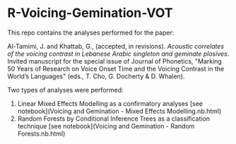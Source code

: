 # R-Voicing-Gemination-VOT

This repo contains the analyses performed for the paper:

Al-Tamimi, J. and Khattab, G., (accepted, in revisions). *Acoustic correlates of the voicing contrast in Lebanese Arabic singleton and geminate plosives*. Invited manuscript for the special issue of Journal of Phonetics, "Marking 50 Years of Research on Voice Onset Time and the Voicing Contrast in the World’s Languages" (eds., T. Cho, G. Docherty & D. Whalen).

Two types of analyses were performed:

1. Linear Mixed Effects Modelling as a confirmatory analyses [see notebook](Voicing and Gemination - Mixed Effects Modelling.nb.html)
2. Random Forests by Conditional Inference Trees as a classification technique [see notebook](Voicing and Gemination - Random Forests.nb.html)


